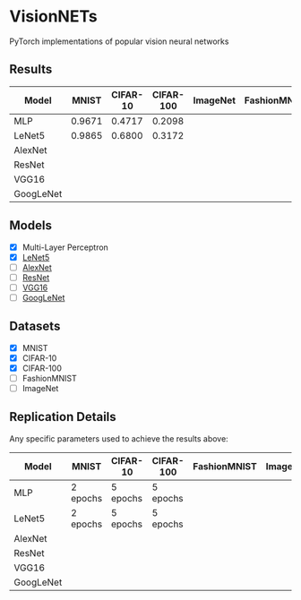 # VisionNETs
PyTorch implementations of popular vision neural networks

## Results

| Model   	| MNIST 	| CIFAR-10 	| CIFAR-100	| ImageNet  | FashionMNIST  |
|---------- |----------	|----------	|----------	|----------	|-------------- |
| MLP     	| 0.9671    | 0.4717   	| 0.2098   	|          	|               |
| LeNet5  	| 0.9865 	| 0.6800 	| 0.3172   	|          	|               |
| AlexNet 	|           |          	|           |          	|               |
| ResNet  	|           |          	|          	|          	|               |
| VGG16  	|           |          	|          	|          	|               |
| GoogLeNet	|           |          	|          	|          	|               |

## Models

- [x] Multi-Layer Perceptron
- [x] [LeNet5](http://yann.lecun.com/exdb/publis/pdf/lecun-01a.pdf)
- [ ] [AlexNet](https://papers.nips.cc/paper/4824-imagenet-classification-with-deep-convolutional-neural-networks)
- [ ] [ResNet](https://arxiv.org/abs/1704.06904)
- [ ] [VGG16](https://arxiv.org/abs/1505.06798)
- [ ] [GoogLeNet](https://arxiv.org/abs/1409.4842)

## Datasets

- [x] MNIST
- [x] CIFAR-10
- [x] CIFAR-100
- [ ] FashionMNIST
- [ ] ImageNet

## Replication Details

Any specific parameters used to achieve the results above:

| Model   	| MNIST    	| CIFAR-10 	| CIFAR-100	| FashionMNIST 	| ImageNet 	|
|---------	|--------  	|----------	|----------	|--------------	|----------	|
| MLP     	| 2 epochs	| 5 epochs 	| 5 epochs 	|              	|          	|
| LeNet5  	| 2 epochs 	| 5 epochs 	| 5 epochs 	|              	|          	|
| AlexNet 	|        	|          	|           |              	|          	|
| ResNet  	|        	|          	|           |              	|          	|
| VGG16 	|        	|          	|           |              	|          	|
| GoogLeNet	|        	|          	|           |              	|          	|
